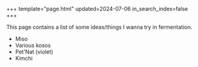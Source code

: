 +++
template="page.html"
updated=2024-07-06
in_search_index=false
+++

This page contains a list of some ideas/things I wanna try in fermentation.

- Miso
- Various kosos
- Pet'Nat (violet)
- Kimchi